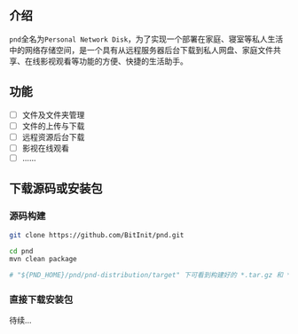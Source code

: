 ## 介绍
`pnd`全名为`Personal Network Disk`，为了实现一个部署在家庭、寝室等私人生活中的网络存储空间，是一个具有从远程服务器后台下载到私人网盘、家庭文件共享、在线影视观看等功能的方便、快捷的生活助手。

## 功能
- [ ] 文件及文件夹管理
- [ ] 文件的上传与下载
- [ ] 远程资源后台下载
- [ ] 影视在线观看
- [ ] ......

## 下载源码或安装包
### 源码构建

``` sh
git clone https://github.com/BitInit/pnd.git

cd pnd
mvn clean package

# "${PND_HOME}/pnd/pnd-distribution/target" 下可看到构建好的 *.tar.gz 和 *.zip 包
```

### 直接下载安装包
待续...
